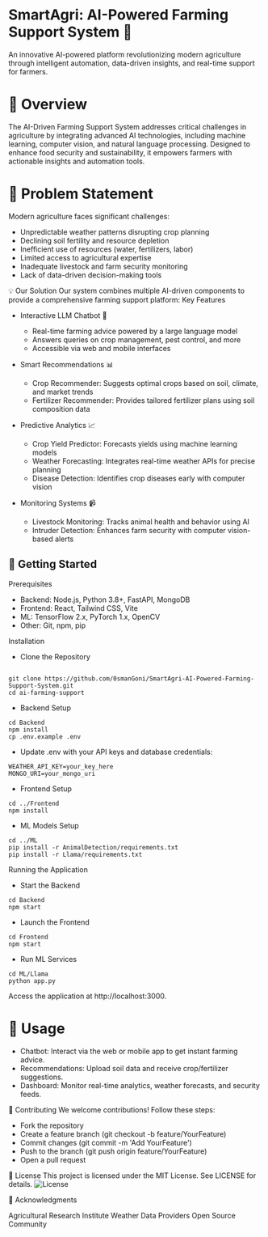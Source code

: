 # SmartAgri: AI-Powered Farming Support System 🌾
An innovative AI-powered platform revolutionizing modern agriculture through intelligent automation, data-driven insights, and real-time support for farmers.

# 📖 Overview
The AI-Driven Farming Support System addresses critical challenges in agriculture by integrating advanced AI technologies, including machine learning, computer vision, and natural language processing. Designed to enhance food security and sustainability, it empowers farmers with actionable insights and automation tools.
# 🎯 Problem Statement
Modern agriculture faces significant challenges:

- Unpredictable weather patterns disrupting crop planning
- Declining soil fertility and resource depletion
- Inefficient use of resources (water, fertilizers, labor)
- Limited access to agricultural expertise
- Inadequate livestock and farm security monitoring
- Lack of data-driven decision-making tools

💡 Our Solution
Our system combines multiple AI-driven components to provide a comprehensive farming support platform:
Key Features

- Interactive LLM Chatbot 🤖

  - Real-time farming advice powered by a large language model
  - Answers queries on crop management, pest control, and more
  - Accessible via web and mobile interfaces


- Smart Recommendations 📊

  - Crop Recommender: Suggests optimal crops based on soil, climate, and market trends
  - Fertilizer Recommender: Provides tailored fertilizer plans using soil composition data


- Predictive Analytics 📈

  - Crop Yield Predictor: Forecasts yields using machine learning models
  - Weather Forecasting: Integrates real-time weather APIs for precise planning
  - Disease Detection: Identifies crop diseases early with computer vision


- Monitoring Systems 📹

  - Livestock Monitoring: Tracks animal health and behavior using AI
  - Intruder Detection: Enhances farm security with computer vision-based alerts




## 🚀 Getting Started
Prerequisites

- Backend: Node.js, Python 3.8+, FastAPI, MongoDB
- Frontend: React, Tailwind CSS, Vite
- ML: TensorFlow 2.x, PyTorch 1.x, OpenCV
- Other: Git, npm, pip

Installation

- Clone the Repository
```console

git clone https://github.com/0smanGoni/SmartAgri-AI-Powered-Farming-Support-System.git
cd ai-farming-support
```

- Backend Setup
```console
cd Backend
npm install
cp .env.example .env
```
- Update .env with your API keys and database credentials:
```console
WEATHER_API_KEY=your_key_here
MONGO_URI=your_mongo_uri
```

- Frontend Setup
```console
cd ../Frontend
npm install
```

- ML Models Setup
```console
cd ../ML
pip install -r AnimalDetection/requirements.txt
pip install -r Llama/requirements.txt
```


Running the Application

- Start the Backend
```console
cd Backend
npm start
```

- Launch the Frontend
```console
cd Frontend
npm start

```
- Run ML Services
```console
cd ML/Llama
python app.py
```


Access the application at http://localhost:3000.
# 📱 Usage

- Chatbot: Interact via the web or mobile app to get instant farming advice.
- Recommendations: Upload soil data and receive crop/fertilizer suggestions.
- Dashboard: Monitor real-time analytics, weather forecasts, and security feeds.

🤝 Contributing
We welcome contributions! Follow these steps:

- Fork the repository
- Create a feature branch (git checkout -b feature/YourFeature)
- Commit changes (git commit -m 'Add YourFeature')
- Push to the branch (git push origin feature/YourFeature)
-  Open a pull request


📄 License
This project is licensed under the MIT License. See LICENSE for details.
![License](https://img.shields.io/badge/license-MIT-blue.svg)

🙏 Acknowledgments

Agricultural Research Institute
Weather Data Providers
Open Source Community


